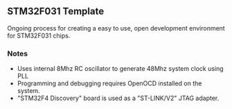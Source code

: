 ## STM32F031 Template

Ongoing process for creating a easy to use, open development environment for STM32F031 chips.

### Notes
* Uses internal 8Mhz RC oscillator to generate 48Mhz system clock using PLL
* Programming and debugging requires OpenOCD installed on the system.
* "STM32F4 Discovery" board is used as a "ST-LINK/V2" JTAG adapter.
